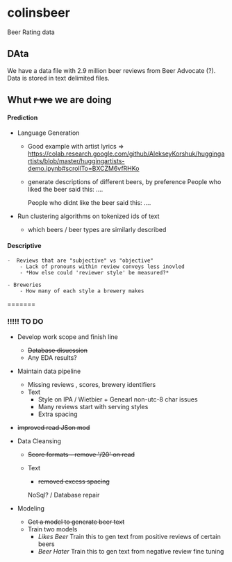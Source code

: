 # colinsbeer

Beer Rating data


## DAta

We have a data file with 2.9 million beer reviews from Beer Advocate (?). Data is stored in text delimited files. 


## Whut ~~r we~~ we are doing


#### **Prediction**
- Language Generation
    - Good example with artist lyrics => https://colab.research.google.com/github/AlekseyKorshuk/huggingartists/blob/master/huggingartists-demo.ipynb#scrollTo=BXCZM6vfRHKo

    - generate descriptions of different beers, by preference
        People who liked the beer said this: ....
        
        People who didnt like the beer said this: ....


- Run clustering algorithms on tokenized ids of text
    - which beers / beer types are similarly described


#### **Descriptive**
    -  Reviews that are "subjective" vs "objective"
        - Lack of pronouns within review conveys less inovled 
        - *How else could 'reviewer style' be measured?*

    - Breweries
        - How many of each style a brewery makes

=======


### !!!!! TO DO

- Develop work scope and finish line
    - ~~Database disucssion~~
    - Any EDA results?

- Maintain data pipeline
    - Missing reviews , scores, brewery identifiers
    - Text 
        - Style on IPA / Wietbier + Genearl non-utc-8 char issues
        - Many reviews start with serving styles
        - Extra spacing
- ~~improved read JSon mod~~


-  Data Cleansing
    - ~~Score formats - remove '/20' on read~~
    - Text 
        - ~~removed excess spacing~~
 
        
        
        
        NoSql? / Database repair

- Modeling
    - ~~Get a model to generate beer text~~
    - Train two models
        - *Likes Beer* Train this to gen text from positive reviews of certain beers
        - *Beer Hater* Train this to gen text from negative review fine tuning




  

